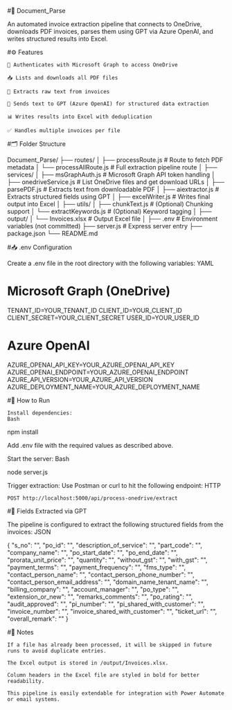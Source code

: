 #📄 Document_Parse

An automated invoice extraction pipeline that connects to OneDrive, downloads PDF invoices, parses them using GPT via Azure OpenAI, and writes structured results into Excel.

#⚙️ Features

    🔐 Authenticates with Microsoft Graph to access OneDrive

    📥 Lists and downloads all PDF files

    📄 Extracts raw text from invoices

    🤖 Sends text to GPT (Azure OpenAI) for structured data extraction

    📊 Writes results into Excel with deduplication

    ✅ Handles multiple invoices per file

#🗂️ Folder Structure

Document_Parse/
├── routes/
│   ├── processRoute.js               # Route to fetch PDF metadata
│   └── processAllRoute.js           # Full extraction pipeline route
│
├── services/
│   ├── msGraphAuth.js               # Microsoft Graph API token handling
│   ├── onedriveService.js           # List OneDrive files and get download URLs
│   ├── parsePDF.js                  # Extracts text from downloadable PDF
│   ├── aiextractor.js               # Extracts structured fields using GPT
│   ├── excelWriter.js               # Writes final output into Excel
│
├── utils/
│   ├── chunkText.js                 # (Optional) Chunking support
│   └── extractKeywords.js           # (Optional) Keyword tagging
│
├── output/
│   └── Invoices.xlsx                # Output Excel file
│
├── .env                             # Environment variables (not committed)
├── server.js                        # Express server entry
├── package.json
└── README.md

#📥 .env Configuration

Create a .env file in the root directory with the following variables:
YAML

# Microsoft Graph (OneDrive)
TENANT_ID=YOUR_TENANT_ID
CLIENT_ID=YOUR_CLIENT_ID
CLIENT_SECRET=YOUR_CLIENT_SECRET
USER_ID=YOUR_USER_ID

# Azure OpenAI
AZURE_OPENAI_API_KEY=YOUR_AZURE_OPENAI_API_KEY
AZURE_OPENAI_ENDPOINT=YOUR_AZURE_OPENAI_ENDPOINT
AZURE_API_VERSION=YOUR_AZURE_API_VERSION
AZURE_DEPLOYMENT_NAME=YOUR_AZURE_DEPLOYMENT_NAME

#🚀 How to Run

    Install dependencies:
    Bash

npm install

Add .env file with the required values as described above.

Start the server:
Bash

node server.js

Trigger extraction:
Use Postman or curl to hit the following endpoint:
HTTP

    POST http://localhost:5000/api/process-onedrive/extract

#🧠 Fields Extracted via GPT

The pipeline is configured to extract the following structured fields from the invoices:
JSON

{
  "s_no": "",
  "po_id": "",
  "description_of_service": "",
  "part_code": "",
  "company_name": "",
  "po_start_date": "",
  "po_end_date": "",
  "prorata_unit_price": "",
  "quantity": "",
  "without_gst": "",
  "with_gst": "",
  "payment_terms": "",
  "payment_frequency": "",
  "fms_type": "",
  "contact_person_name": "",
  "contact_person_phone_number": "",
  "contact_person_email_address": "",
  "domain_name_tenant_name": "",
  "billing_company": "",
  "account_manager": "",
  "po_type": "",
  "extension_or_new": "",
  "remarks_comments": "",
  "po_rating": "",
  "audit_approved": "",
  "pi_number": "",
  "pi_shared_with_customer": "",
  "invoice_number": "",
  "invoice_shared_with_customer": "",
  "ticket_url": "",
  "overall_remark": ""
}

#📝 Notes

    If a file has already been processed, it will be skipped in future runs to avoid duplicate entries.

    The Excel output is stored in /output/Invoices.xlsx.

    Column headers in the Excel file are styled in bold for better readability.

    This pipeline is easily extendable for integration with Power Automate or email systems.
